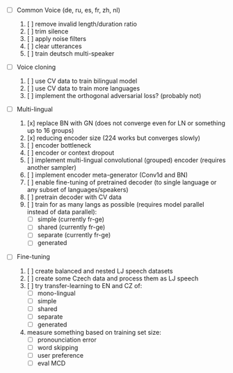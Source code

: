 - [ ] Common Voice (de, ru, es, fr, zh, nl)
  1. [ ] remove invalid length/duration ratio
  2. [ ] trim silence
  3. [ ] apply noise filters
  4. [ ] clear utterances
  5. [ ] train deutsch multi-speaker
  
- [ ] Voice cloning
  1. [ ] use CV data to train bilingual model
  2. [ ] use CV data to train more languages
  3. [ ] implement the orthogonal adversarial loss? (probably not)
  
- [ ] Multi-lingual
  1. [x] replace BN with GN (does not converge even for LN or something up to 16 groups)
  2. [x] reducing encoder size (224 works but converges slowly)
  3. [ ] encoder bottleneck
  4. [ ] encoder or context dropout
  5. [ ] implement multi-lingual convolutional (grouped) encoder (requires another sampler)
  6. [ ] implement encoder meta-generator (Conv1d and BN)
  7. [ ] enable fine-tuning of pretrained decoder (to single language or any subset of languages/speakers)
  8. [ ] pretrain decoder with CV data 
  9. [ ] train for as many langs as possible (requires model parallel instead of data parallel):
     - [ ] simple (currently fr-ge)
     - [ ] shared (currently fr-ge)
     - [ ] separate (currently fr-ge)
     - [ ] generated 
  
- [ ] Fine-tuning
  1. [ ] create balanced and nested LJ speech datasets
  2. [ ] create some Czech data and process them as LJ speech
  3. [ ] try transfer-learning to EN and CZ of:
      - [ ] mono-lingual
      - [ ] simple
      - [ ] shared 
      - [ ] separate
      - [ ] generated 
  4. measure something based on training set size:
      - [ ] pronounciation error
      - [ ] word skipping
      - [ ] user preference
      - [ ] eval MCD
